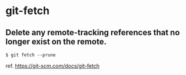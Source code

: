 # git-fetch

## Delete any remote-tracking references that no longer exist on the remote. 

```
$ git fetch --prune
```

ref. https://git-scm.com/docs/git-fetch
